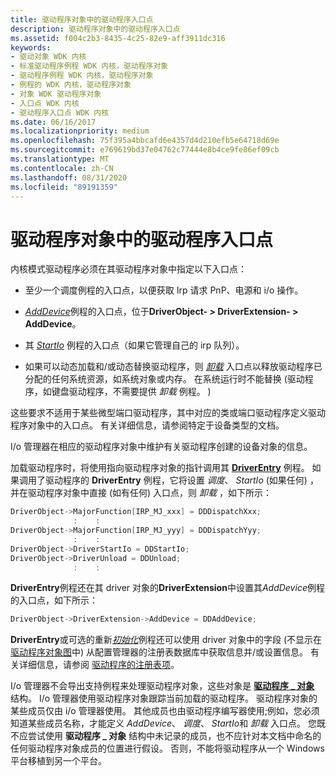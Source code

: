 ```yaml
---
title: 驱动程序对象中的驱动程序入口点
description: 驱动程序对象中的驱动程序入口点
ms.assetid: f004c2b3-8435-4c25-82e9-aff3911dc316
keywords:
- 驱动对象 WDK 内核
- 标准驱动程序例程 WDK 内核，驱动程序对象
- 驱动程序例程 WDK 内核，驱动程序对象
- 例程的 WDK 内核，驱动程序对象
- 对象 WDK 驱动程序对象
- 入口点 WDK 内核
- 驱动程序入口点 WDK 内核
ms.date: 06/16/2017
ms.localizationpriority: medium
ms.openlocfilehash: 75f395a4bbcafd6e4357d4d210efb5e64718d69e
ms.sourcegitcommit: e769619bd37e04762c77444e8b4ce9fe86ef09cb
ms.translationtype: MT
ms.contentlocale: zh-CN
ms.lasthandoff: 08/31/2020
ms.locfileid: "89191359"
---
```

# <a name="driver-entry-points-in-driver-objects"></a>驱动程序对象中的驱动程序入口点





内核模式驱动程序必须在其驱动程序对象中指定以下入口点：

-   至少一个调度例程的入口点，以便获取 Irp 请求 PnP、电源和 i/o 操作。

-   [*AddDevice*](/windows-hardware/drivers/ddi/wdm/nc-wdm-driver_add_device)例程的入口点，位于**DriverObject- &gt; DriverExtension- &gt; AddDevice**。

-   其 [*StartIo*](/windows-hardware/drivers/ddi/wdm/nc-wdm-driver_startio) 例程的入口点（如果它管理自己的 irp 队列）。

-   如果可以动态加载和/或动态替换驱动程序，则 [*卸载*](/windows-hardware/drivers/ddi/wdm/nc-wdm-driver_unload) 入口点以释放驱动程序已分配的任何系统资源，如系统对象或内存。 在系统运行时不能替换 (驱动程序，如键盘驱动程序，不需要提供 *卸载* 例程。 ) 

这些要求不适用于某些微型端口驱动程序，其中对应的类或端口驱动程序定义驱动程序对象中的入口点。 有关详细信息，请参阅特定于设备类型的文档。

I/o 管理器在相应的驱动程序对象中维护有关驱动程序创建的设备对象的信息。

加载驱动程序时，将使用指向驱动程序对象的指针调用其 [**DriverEntry**](/windows-hardware/drivers/ddi/wdm/nc-wdm-driver_initialize) 例程。 如果调用了驱动程序的 **DriverEntry** 例程，它将设置 *调度*、 *StartIo* (如果任何) ，并在驱动程序对象中直接 (如有任何) 入口点，则 *卸载* ，如下所示：

```cpp
DriverObject->MajorFunction[IRP_MJ_xxx] = DDDispatchXxx; 
              :    : 
DriverObject->MajorFunction[IRP_MJ_yyy] = DDDispatchYyy; 
              :    : 
DriverObject->DriverStartIo = DDStartIo; 
DriverObject->DriverUnload = DDUnload; 
              :    : 
```

**DriverEntry**例程还在其 driver 对象的**DriverExtension**中设置其*AddDevice*例程的入口点，如下所示：

```cpp
DriverObject->DriverExtension->AddDevice = DDAddDevice; 
```

**DriverEntry**或可选的重新[*初始化*](/windows-hardware/drivers/ddi/ntddk/nc-ntddk-driver_reinitialize)例程还可以使用 driver 对象中的字段 (不显示在[驱动程序对象图](introduction-to-driver-objects.md#driver-object-illustration)中) 从配置管理器的注册表数据库中获取信息并/或设置信息。 有关详细信息，请参阅 [驱动程序的注册表项](../install/overview-of-registry-trees-and-keys.md)。

I/o 管理器不会导出支持例程来处理驱动程序对象，这些对象是 [**驱动程序 \_ 对象**](/windows-hardware/drivers/ddi/wdm/ns-wdm-_driver_object) 结构。 I/o 管理器使用驱动程序对象跟踪当前加载的驱动程序。 驱动程序对象的某些成员仅由 i/o 管理器使用。 其他成员也由驱动程序编写器使用;例如，您必须知道某些成员名称，才能定义 *AddDevice*、 *调度*、 *StartIo*和 *卸载* 入口点。 您既不应尝试使用 **驱动程序 \_ 对象** 结构中未记录的成员，也不应针对本文档中命名的任何驱动程序对象成员的位置进行假设。 否则，不能将驱动程序从一个 Windows 平台移植到另一个平台。

 


